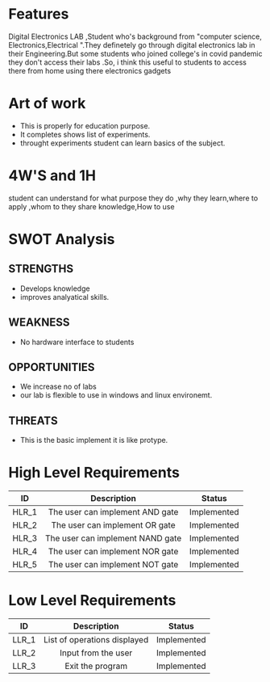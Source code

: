 # Features 
Digital Electronics LAB ,Student who's background from "computer science, Electronics,Electrical ".They definetely go through digital electronics lab in their Engineering.But some students who joined college's in covid pandemic they don't access their labs .So, i think this useful to students to access there from home using there  electronics gadgets
# Art of work
* This is properly for education purpose.
* It completes shows list of experiments.
* throught experiments student can learn basics of the subject.
# 4W'S and 1H
student can understand for what purpose they do ,why they learn,where to apply ,whom to they share knowledge,How to use
# SWOT Analysis
 ## STRENGTHS
 * Develops knowledge
 * improves analyatical skills.
 ## WEAKNESS
 * No hardware interface to students
 ## OPPORTUNITIES
 * We increase no of labs
 * our lab is flexible to use in windows and linux environemt.
 ## THREATS
 * This is the basic implement it is like protype.
# High Level Requirements
|ID	|Description	|Status|
|:--:|:--:|:--:|
|HLR_1	|The user can implement AND gate|	Implemented
|HLR_2	|The user can implement OR gate|	Implemented|
|HLR_3	|The user can implement NAND  gate|	Implemented|
|HLR_4|	The user can implement NOR gate	|Implemented|
|HLR_5|	The user can implement NOT gate	|Implemented|

# Low Level Requirements
|ID	|Description	|Status|
|:--:|:--:|:--:|
|LLR_1|	List of operations displayed	|Implemented|
|LLR_2	|Input from the user	|Implemented|
|LLR_3	|Exit the program	|Implemented|
